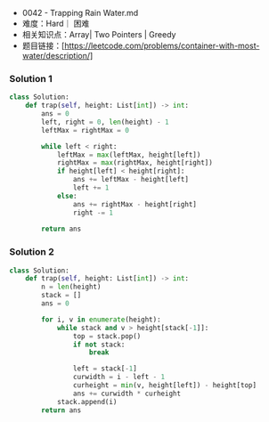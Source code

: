 * 0042 -  Trapping Rain Water.md
* 难度：Hard｜ 困难
* 相关知识点：Array| Two Pointers | Greedy
* 题目链接：[https://leetcode.com/problems/container-with-most-water/description/]

### Solution 1

```python
class Solution:
    def trap(self, height: List[int]) -> int:
        ans = 0
        left, right = 0, len(height) - 1
        leftMax = rightMax = 0

        while left < right:
            leftMax = max(leftMax, height[left])
            rightMax = max(rightMax, height[right])
            if height[left] < height[right]:
                ans += leftMax - height[left]
                left += 1
            else:
                ans += rightMax - height[right]
                right -= 1
        
        return ans
```

### Solution 2

```python
class Solution:
    def trap(self, height: List[int]) -> int:
        n = len(height)
        stack = []
        ans = 0

        for i, v in enumerate(height):
            while stack and v > height[stack[-1]]:
                top = stack.pop()
                if not stack:
                    break

                left = stack[-1]
                curwidth = i - left - 1
                curheight = min(v, height[left]) - height[top]
                ans += curwidth * curheight
            stack.append(i)
        return ans

```

